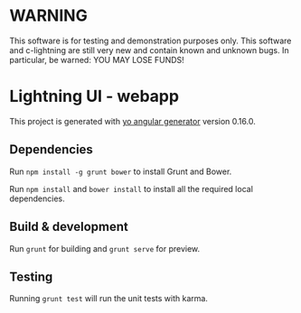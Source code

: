 # WARNING

This software is for testing and demonstration purposes only. This software and c-lightning are still very new and contain known and unknown bugs. In particular, be warned: YOU MAY LOSE FUNDS!

# Lightning UI - webapp

This project is generated with [yo angular generator](https://github.com/yeoman/generator-angular)
version 0.16.0.

## Dependencies

Run `npm install -g grunt bower` to install Grunt and Bower.

Run `npm install` and `bower install` to install all the required local dependencies.

## Build & development

Run `grunt` for building and `grunt serve` for preview.

## Testing

Running `grunt test` will run the unit tests with karma.
